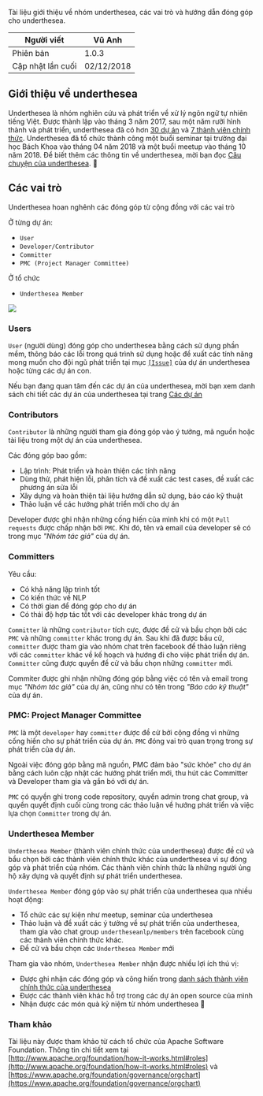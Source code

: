 Tài liệu giới thiệu về nhóm underthesea, các vai trò và hướng dẫn đóng góp cho underthesea.

| Người viết        | Vũ Anh     |
|-------------------|------------|
| Phiên bản         | 1.0.3      |
| Cập nhật lần cuối | 02/12/2018 |

## Giới thiệu về underthesea

Underthesea là nhóm nghiên cứu và phát triển về xử lý ngôn ngữ tự nhiên tiếng Việt. Được thành lập vào tháng 3 năm 2017, sau một năm rưỡi hình thành và phát triển, underthesea đã có hơn [30 dự án](https://github.com/undertheseanlp) và [7 thành viên chính thức](https://github.com/undertheseanlp/underthesea/wiki/Danh-sách-thành-viên). Underthesea đã tổ chức thành công một buổi seminar tại trường đại học Bách Khoa vào tháng 04 năm 2018 và một buổi meetup vào tháng 10 năm 2018. Để biết thêm các thông tin về underthesea, mời bạn đọc [Câu chuyện của underthesea](https://github.com/undertheseanlp/underthesea/wiki/Câu-chuyện-của-underthesea).

## Các vai trò 

Underthesea hoan nghênh các đóng góp từ cộng đồng với các vai trò

Ở từng dự án:

* `User`
* `Developer/Contributor`
* `Committer`
* `PMC (Project Manager Committee)`

Ở tổ chức

* `Underthesea Member`

![](https://i.imgur.com/mKcCnwY.png)

### Users

`User` (người dùng) đóng góp cho underthesea bằng cách sử dụng phần mềm, thông báo các lỗi trong quá trình sử dụng hoặc đề xuất các tính năng mong muốn cho đội ngũ phát triển tại mục [`[Issue]`](https://github.com/undertheseanlp/underthesea/issues) của dự án underthesea hoặc từng các dự án con.

Nếu bạn đang quan tâm đến các dự án của underthesea, mời bạn xem danh sách chi tiết các dự án của underthesea tại trang [Các dự án](https://github.com/undertheseanlp/underthesea/wiki/Các-dự-án)

### Contributors

`Contributor` là những người tham gia đóng góp vào ý tưởng, mã nguồn hoặc tài liệu trong một dự án của underthesea.

Các đóng góp bao gồm:

* Lập trình: Phát triển và hoàn thiện các tính năng
* Dùng thử, phát hiện lỗi, phân tích và đề xuất các test cases, đề xuất các phương án sửa lỗi
* Xây dựng và hoàn thiện tài liệu hướng dẫn sử dụng, báo cáo kỹ thuật
* Thảo luận về các hướng phát triển mới cho dự án

Developer được ghi nhận những cống hiến của mình khi có một `Pull requests` được chấp nhận bởi `PMC`. Khi đó, tên và email của developer sẽ có trong mục *"Nhóm tác giả"* của dự án.

### Committers

Yêu cầu:

* Có khả năng lập trình tốt
* Có kiến thức về NLP
* Có thời gian để đóng góp cho dự án
* Có thái độ hợp tác tốt với các developer khác trong dự án

`Committer` là những `contributor` tích cực, được đề cử và bầu chọn bởi các `PMC` và những `committer` khác trong dự án.
Sau khi đã được bầu cử, `committer` được tham gia vào nhóm chat trên facebook để thảo luận riêng với các `committer` khác về kế hoạch và hướng đi cho việc phát triển dự án.
`Committer` cũng được quyền đề cử và bầu chọn những `committer` mới.

Commiter được ghi nhận những đóng góp bằng việc có tên và email trong mục *"Nhóm tác giả"* của dự án, cũng như có tên trong *"Báo cáo kỹ thuật"* của dự án.

### PMC: Project Manager Committee

`PMC` là một `developer` hay `committer` được đề cử bởi cộng đồng vì những cống hiến cho sự phát triển của dự án. `PMC` đóng vai trò quan trọng trong sự phát triển của dự án.

Ngoài việc đóng góp bằng mã nguồn, PMC đảm bảo "sức khỏe" cho dự án bằng cách luôn cập nhật các hướng phát triển mới, thu hút các Committer và Developer tham gia và gắn bó với dự án.

`PMC` có quyền ghi trong code repository, quyền admin trong chat group, và quyền quyết định cuối cùng trong các thảo luận về hướng phát triển và việc lựa chọn `Committer` trong dự án. 

### Underthesea Member

`Underthesea Member` (thành viên chính thức của underthesea) được đề cử và bầu chọn bởi các thành viên chính thức khác của underthesea vì sự đóng góp và phát triển của nhóm. Các thành viên chính thức là những người ủng hộ xây dựng và quyết định sự phát triển underthesea.

`Underthesea Member` đóng góp vào sự phát triển của underthesea qua nhiều hoạt động:

* Tổ chức các sự kiện như meetup, seminar của underthesea
* Thảo luận và đề xuất các ý tưởng về sự phát triển của underthesea, tham gia vào chat group `undertheseanlp/members` trên facebook cùng các thành viên chính thức khác.
* Đề cử và bầu chọn các `Underthesea Member` mới

Tham gia vào nhóm, `Underthesea Member` nhận được nhiều lợi ích thú vị:

* Được ghi nhận các đóng góp và công hiến trong [danh sách thành viên chính thức của underthesea](https://github.com/undertheseanlp/underthesea/wiki/Danh-s%C3%A1ch-th%C3%A0nh-vi%C3%AAn)
* Được các thành viên khác hỗ trợ trong các dự án open source của mình
* Nhận được các món quà kỷ niệm từ nhóm underthesea

### Tham khảo

Tài liệu này được tham khảo từ cách tổ chức của Apache Software Foundation. Thông tin chi tiết xem tại [http://www.apache.org/foundation/how-it-works.html#roles](http://www.apache.org/foundation/how-it-works.html#roles) và [https://www.apache.org/foundation/governance/orgchart](https://www.apache.org/foundation/governance/orgchart)